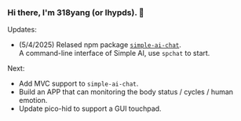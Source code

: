 ### Hi there, I'm 318yang (or lhypds). 👋

Updates:  
- (5/4/2025) Relased npm package [`simple-ai-chat`](https://www.npmjs.com/package/simple-ai-chat).  
   A command-line interface of Simple AI, use `spchat` to start.  

Next:  
- Add MVC support to `simple-ai-chat`.  
- Build an APP that can monitoring the body status / cycles / human emotion.
- Update pico-hid to support a GUI touchpad.  
